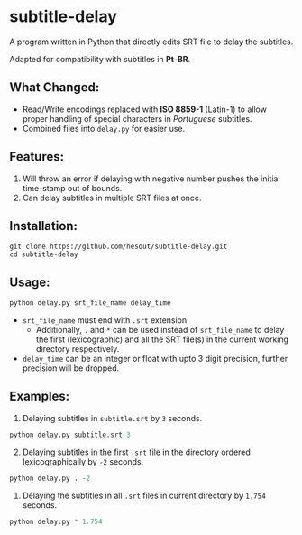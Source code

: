 # subtitle-delay

A program written in Python that directly edits SRT file to delay the subtitles.

Adapted for compatibility with subtitles in **Pt-BR**.

## What Changed:

+ Read/Write encodings replaced with **ISO 8859-1** (Latin-1) to allow proper handling of special characters in *Portuguese* subtitles.
+ Combined files into `delay.py` for easier use.

## Features:

1. Will throw an error if delaying with negative number pushes the initial time-stamp out of bounds.
2. Can delay subtitles in multiple SRT files at once.

## Installation:

```
git clone https://github.com/hesout/subtitle-delay.git
cd subtitle-delay
```

## Usage:

```Python
python delay.py srt_file_name delay_time
```

- `srt_file_name` must end with `.srt` extension
  - Additionally, `.` and `*` can be used instead of `srt_file_name` to delay the first (lexicographic) and all the SRT file(s) in the current working directory respectively.
- `delay_time` can be an integer or float with upto 3 digit precision, further precision will be dropped.

## Examples:

1.  Delaying subtitles in `subtitle.srt` by `3` seconds.

```Python
python delay.py subtitle.srt 3
```

2.  Delaying subtitles in the first `.srt` file in the directory ordered lexicographically by `-2` seconds.

```Python
python delay.py . -2
```

1.  Delaying the subtitles in all `.srt` files in current directory by `1.754` seconds.

```Python
python delay.py * 1.754
```
